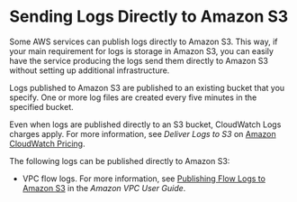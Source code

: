 # Sending Logs Directly to Amazon S3<a name="Sending-Logs-Directly-To-S3"></a>

Some AWS services can publish logs directly to Amazon S3\. This way, if your main requirement for logs is storage in Amazon S3, you can easily have the service producing the logs send them directly to Amazon S3 without setting up additional infrastructure\.

Logs published to Amazon S3 are published to an existing bucket that you specify\. One or more log files are created every five minutes in the specified bucket\.

Even when logs are published directly to an S3 bucket, CloudWatch Logs charges apply\. For more information, see *Deliver Logs to S3* on [Amazon CloudWatch Pricing](https://aws.amazon.com/cloudwatch/pricing/)\.

The following logs can be published directly to Amazon S3:
+ VPC flow logs\. For more information, see [Publishing Flow Logs to Amazon S3](https://docs.aws.amazon.com/vpc/latest/userguide/flow-logs-s3.html) in the *Amazon VPC User Guide*\.